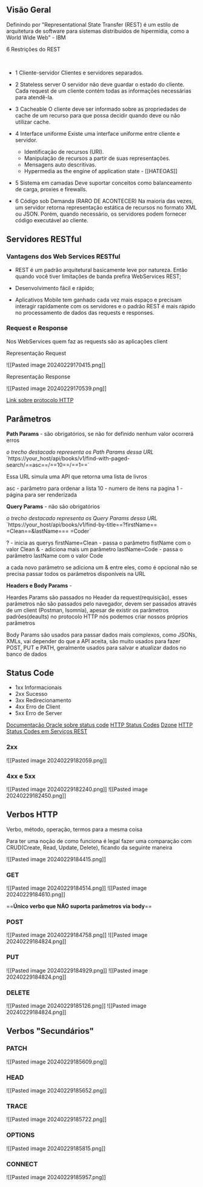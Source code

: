  
## Visão Geral

Definindo por "Representational State Transfer (REST) é um estilo de arquitetura de software para sistemas distribuídos de hipermídia, como a World Wide Web" - IBM

6 Restrições do REST

﻿
- 1 Cliente-servidor
	Clientes e servidores separados.

- 2 Stateless server
	O servidor não deve guardar o estado do cliente. Cada request de um cliente contém todas as informações necessárias para atendê-la.

- 3 Cacheable
	O cliente deve ser informado sobre as propriedades de cache de um recurso para que possa decidir quando deve ou não utilizar cache.

- 4 Interface uniforme
	Existe uma interface uniforme entre cliente e servidor. 
	+ Identificação de recursos (URI).
	+  Manipulação de recursos a partir de suas representações.
	+  Mensagens auto descritivas.
	+ Hypermedia as the engine of application state - [[HATEOAS]]

- 5 Sistema em camadas
	Deve suportar conceitos como balanceamento de carga, proxies e firewalls.

- 6 Código sob Demanda (RARO DE ACONTECER)
	Na maioria das vezes, um servidor retorna representação estática de recursos no formato XML ou JSON. Porém, quando necessário, os servidores podem fornecer código executável ao cliente. 


## Servidores RESTful

### Vantagens dos Web Services RESTful

- REST é um padrão arquitetural basicamente leve por natureza. Então quando você tiver limitações de banda prefira WebServices REST;

- Desenvolvimento fácil e rápido;

- Aplicativos Mobile tem ganhado cada vez mais espaço e precisam interagir rapidamente com os servidores e o padrão REST é mais rápido no processamento de dados das requests e responses.


### Request e Response

Nos WebServices quem faz as requests são as aplicações client

Representação Request

![[Pasted image 20240229170415.png]]

Representação Response

![[Pasted image 20240229170539.png]]

[Link sobre protocolo HTTP](https://personal.ntu.edu.sg/ehchua/programming/webprogramming/HTTP_Basics.html)

## Parâmetros

**Path Params** - são obrigatórios, se não for definido nenhum valor ocorrerá erros

_o trecho destacado representa os Path Params dessa URL_
﻿
´https://your_host/api/books/v1/find-with-paged-search/==asc==/==10==/==1==´

Essa URL simula uma API que retorna uma lista de livros

asc - parâmetro para ordenar a lista
10 - numero de itens na pagina
1 - página para ser renderizada


**Query Params** - não são obrigatórios

_o trecho destacado representa os Query Params dessa URL_
﻿
´https://your_host/api/books/v1/find-by-title==?firstName== =Clean==&lastName=== =Coder´

? - inicia as querys
firstName=Clean - passa o parâmetro fistName com o valor Clean
& - adiciona mais um parâmetro
lastName=Code - passa o parâmetro lastName com o valor Code

a cada novo parâmetro se adiciona um & entre eles, como é opcional não se precisa passar todos os parâmetros disponíveis na URL

**Headers e Body Params** - 

Heardes Params são passados no Header da request(requisição), esses parâmetros não são passados pelo navegador, devem ser passados através de um client (Postman, Isomnia), apesar de existir os parâmetros padrões(deaults) no protocolo HTTP nós podemos criar nossos próprios parâmetros

Body Params são usados para passar dados mais complexos, como JSONs, XMLs, vai depender do que a API aceita, são muito usados para fazer POST, PUT e PATH, geralmente usados para salvar e atualizar dados no banco de dados

## Status Code

- 1xx Informacionais
- 2xx Sucesso
- 3xx Redirecionamento
- 4xx Erro de Client
- 5xx Erro de Server

[Documentação Oracle sobre status code](https://docs.oracle.com/en/cloud/iaas/messaging-cloud/csmes/rest-api-http-status-codes-and-error-messages-reference.html#GUID-AAB1EE32-BE4A-4ACC-BEAC-ABA85EB41919)
[HTTP Status Codes](https://www.restapitutorial.com/httpstatuscodes.html)
[Dzone](https://dzone.com/refcardz/rest-foundations-restful?chapter=5)
[HTTP Status Codes em Serviços REST](http://www.semeru.com.br/blog/http-status-codes-em-servicos-rest/)

### 2xx

![[Pasted image 20240229182059.png]]

### 4xx e 5xx

![[Pasted image 20240229182240.png]]
![[Pasted image 20240229182450.png]]


## Verbos HTTP

Verbo, método, operação, termos para a mesma coisa

Para ter uma noção de como funciona é legal fazer uma comparação com CRUD(Create, Read, Update, Delete), ficando da seguinte maneira

![[Pasted image 20240229184415.png]]

### GET

![[Pasted image 20240229184514.png]]
![[Pasted image 20240229184610.png]]

==**Único verbo que NÃO suporta parâmetros via body**==


### POST

![[Pasted image 20240229184758.png]]
![[Pasted image 20240229184824.png]]

### PUT

![[Pasted image 20240229184929.png]]
![[Pasted image 20240229184824.png]]

### DELETE

![[Pasted image 20240229185126.png]]
![[Pasted image 20240229184824.png]]


## Verbos "Secundários"

### PATCH

![[Pasted image 20240229185609.png]]

### HEAD

![[Pasted image 20240229185652.png]]

### TRACE

![[Pasted image 20240229185722.png]]

### OPTIONS

![[Pasted image 20240229185815.png]]

### CONNECT

![[Pasted image 20240229185957.png]]

